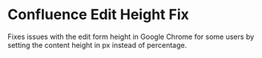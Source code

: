 # Confluence Edit Height Fix

Fixes issues with the edit form height in Google Chrome for some users by setting the content height in px instead of percentage.
